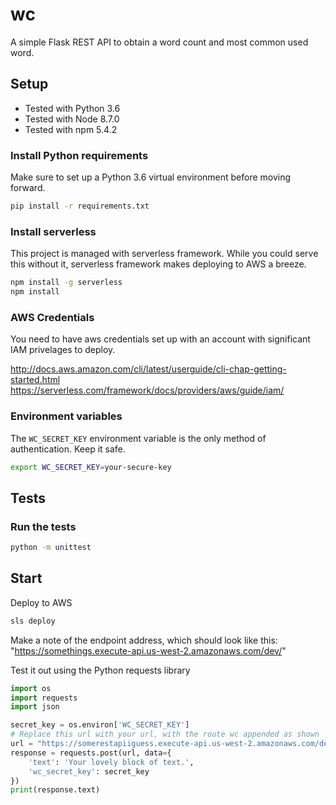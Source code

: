 # wc
A simple Flask REST API to obtain a word count and most common used word.

## Setup
* Tested with Python 3.6
* Tested with Node 8.7.0
* Tested with npm 5.4.2

### Install Python requirements
Make sure to set up a Python 3.6 virtual environment before moving forward.
```bash
pip install -r requirements.txt
```

### Install serverless
This project is managed with serverless framework. While you could serve this
without it, serverless framework makes deploying to AWS a breeze.
```bash
npm install -g serverless
npm install
```

### AWS Credentials
You need to have aws credentials set up with an account with significant IAM
privelages to deploy.

http://docs.aws.amazon.com/cli/latest/userguide/cli-chap-getting-started.html
https://serverless.com/framework/docs/providers/aws/guide/iam/

### Environment variables
The `WC_SECRET_KEY` environment variable is the only method of authentication.
Keep it safe.
```bash
export WC_SECRET_KEY=your-secure-key
```


## Tests
### Run the tests
```bash
python -m unittest
```

## Start
Deploy to AWS
```bash
sls deploy
```

Make a note of the endpoint address, which should look like this:
"https://somethings.execute-api.us-west-2.amazonaws.com/dev/"

Test it out using the Python requests library
```python
import os
import requests
import json

secret_key = os.environ['WC_SECRET_KEY']
# Replace this url with your url, with the route wc appended as shown
url = "https://somerestapiiguess.execute-api.us-west-2.amazonaws.com/dev/wc"
response = requests.post(url, data={
    'text': 'Your lovely block of text.',
    'wc_secret_key': secret_key
})
print(response.text)
```





